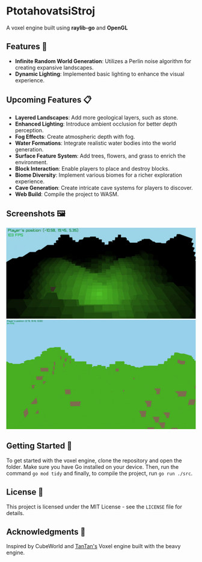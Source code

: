 # PtotahovatsiStroj
A voxel engine built using **raylib-go** and **OpenGL**

##  Features 🌟
- **Infinite Random World Generation**: Utilizes a Perlin noise algorithm for creating expansive landscapes.
- **Dynamic Lighting**: Implemented basic lighting to enhance the visual experience.

## Upcoming Features 📋
- **Layered Landscapes**: Add more geological layers, such as stone.
- **Enhanced Lighting**: Introduce ambient occlusion for better depth perception.
- **Fog Effects**: Create atmospheric depth with fog.
- **Water Formations**: Integrate realistic water bodies into the world generation.
- **Surface Feature System**: Add trees, flowers, and grass to enrich the environment.
- **Block Interaction**: Enable players to place and destroy blocks.
- **Biome Diversity**: Implement various biomes for a richer exploration experience.
- **Cave Generation**: Create intricate cave systems for players to discover.
- **Web Build**: Compile the project to WASM.

## Screenshots 🖼️
![light](./img/lighting.png)
![world_gen](./img/landscape.png)

## Getting Started 🚀
To get started with the voxel engine, clone the repository and open the folder. Make sure you have Go installed on your device. Then, run the command `go mod tidy` and finally, to compile the project, run `go run ./src`.

## License 📄
This project is licensed under the MIT License - see the `LICENSE` file for details.

## Acknowledgments 🙏
Inspired by CubeWorld and [TanTan's](https://github.com/TanTanDev) Voxel engine built with the beavy engine. <!--Special thanks to the resources and tutorials that helped shape this project.-->